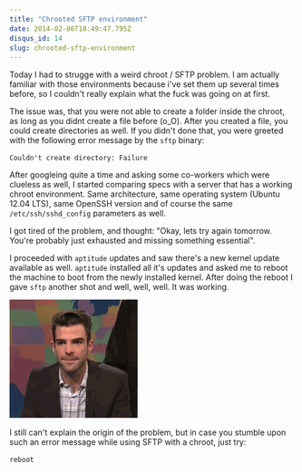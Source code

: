 ```yaml
---
title: "Chrooted SFTP environment"
date: 2014-02-06T18:49:47.795Z
disqus_id: 14
slug: chrooted-sftp-environment
---
```


Today I had to strugge with a weird chroot / SFTP problem. I am actually familiar with those environments because i've set them up several times before, so I couldn't really explain what the fuck was going on at first.

The issue was, that you were not able to create a folder inside the chroot, as long as you didnt create a file before (o_O). After you created a file, you could create directories as well. If you didn't done that, you were greeted with the following error message by the `sftp` binary:

```
Couldn't create directory: Failure
```

After googleing quite a time and asking some co-workers which were clueless as well, I started comparing specs with a server that has a working chroot environment. Same architecture, same operating system (Ubuntu 12.04 LTS), same OpenSSH version and of course the same `/etc/ssh/sshd_config` parameters as well.

I got tired of the problem, and thought: "Okay, lets try again tomorrow. You're probably just exhausted and missing something essential".

I proceeded with `aptitude` updates and saw there's a new kernel update available as well. `aptitude` installed all it's updates and asked me to reboot the machine to boot from the newly installed kernel. After doing the reboot I gave `sftp` another shot and well, well, well. It was working.

![wat](/assets/images/posts/chrooted-sftp-environment/1.gif)

I still can't explain the origin of the problem, but in case you stumble upon such an error message while using SFTP with a chroot, just try:

```shell
reboot
```
